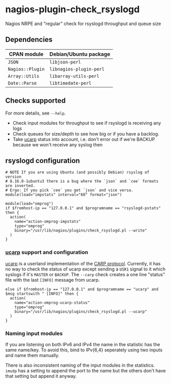 # nagios-plugin-check\_rsyslogd

Nagios NRPE and "regular" check for rsyslogd throughput and queue size

## Dependencies

| CPAN module      | Debian/Ubuntu package   |
|------------------|-------------------------|
| `JSON`           | `libjson-perl`          |
| `Nagios::Plugin` | `libnagios-plugin-perl` |
| `Array::Utils`   | `libarray-utils-perl`   |
| `Date::Parse`    | `libtimedate-perl`      |

## Checks supported

For more details, see `--help`.

* Check input modules for throughput to see if rsyslogd is receiving any logs
* Check queues for size/depth to see how big or if you have a backlog.
* Take [ucarp](https://www.pureftpd.org/project/ucarp) status into account,
  i.e. don't error out if we're BACKUP because we won't receive any syslog then

## rsyslogd configuration

```
# NOTE If you are using Ubuntu (and possibly Debian) rsyslog of version
# 8.16.0-1ubuntu3 there is a bug where the `json` and `cee` formats are inverted.
# Ergo: If you pick `cee` you get `json` and vice versa.
module(load="impstats" interval="60" format="json")

module(load="omprog")
if $fromhost-ip == "127.0.0.1" and $programname == "rsyslogd-pstats" then {
  action(
    name="action-omprog-impstats"
    type="omprog"
    binary="/usr/lib/nagios/plugins/check_rsyslogd.pl --write"
  )
}
```

### [ucarp](https://www.pureftpd.org/project/ucarp) support and configuration

[ucarp](https://www.pureftpd.org/project/ucarp) is a userland implementation of the [CARP protocol](https://en.wikipedia.org/wiki/Common_Address_Redundancy_Protocol).
Currently, it has no way to check the status of ucarp except sending a `USR1`
signal to it which syslogs if it's `MASTER` or `BACKUP`. The `--carp` check
creates a one line "status" file with the last `[INFO]` message from ucarp.

```
else if $fromhost-ip == "127.0.0.1" and $programname == "ucarp" and $msg startswith " [INFO]" then {
  action(
    name="action-omprog-ucarp-status"
    type="omprog"
    binary="/usr/lib/nagios/plugins/check_rsyslogd.pl --ucarp"
  )
}
```

### Naming input modules
If you are listening on both IPv6 and IPv4 the name in the statistic has the
same name/key. To avoid this, bind to IPv{6,4} seperately using two inputs and
name them manually.

There is also inconsistent naming of the input modules in the statistics.
`imudp` has a setting to append the port to the name but the others don't have
that setting but append it anyway.
